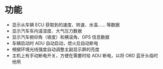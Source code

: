# 功能

* 显示从车辆 ECU 获取到的速度、转速、水温...... 等数据
* 显示汽车车内温湿度、大气压力数据
* 显示汽车俯仰角（坡度）和横滚角、GPS 信息数据
* 车辆启动时 ADU 自动启动，熄火后自动断电
* 根据环境光线强度自动调整主副显示屏的亮度
* 主机上有手动断电开关，方便在需要时给 ADU 断电，以将 OBD 蓝牙头临时他用
